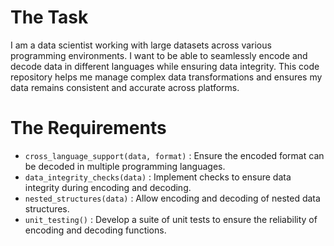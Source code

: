 # The Task

I am a data scientist working with large datasets across various programming environments. I want to be able to seamlessly encode and decode data in different languages while ensuring data integrity. This code repository helps me manage complex data transformations and ensures my data remains consistent and accurate across platforms.

# The Requirements

* `cross_language_support(data, format)` : Ensure the encoded format can be decoded in multiple programming languages.
* `data_integrity_checks(data)` : Implement checks to ensure data integrity during encoding and decoding.
* `nested_structures(data)` : Allow encoding and decoding of nested data structures.
* `unit_testing()` : Develop a suite of unit tests to ensure the reliability of encoding and decoding functions.
